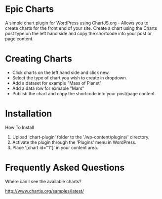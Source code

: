 # Epic Charts
A simple chart plugin for WordPress using ChartJS.org - Allows you to create charts for the front end of your site. Create a chart using the Charts post type on the left hand side and copy the shortcode into your post or page content.

# Creating Charts
- Click charts on the left hand side and click new.
- Select the type of chart you wish to create in dropdown.
- Add a dataset for example "Mass of Planet"
- Add a data row for exmaple "Mars"
- Publish the chart and copy the shortcode into your post/page content.

#  Installation

How To Install

1. Upload 'chart-plugin' folder to the '/wp-content/plugins/' directory.
1. Activate the plugin through the 'Plugins' menu in WordPress.
1. Place '[chart id="1"]' in your content area.

# Frequently Asked Questions

Where can I see the available charts?

http://www.chartjs.org/samples/latest/
